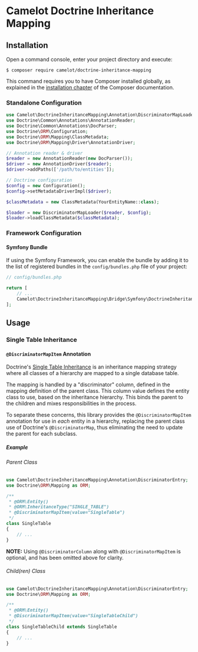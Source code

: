 Camelot Doctrine Inheritance Mapping
====================================

Installation
------------

Open a command console, enter your project directory and execute:

```console
$ composer require camelot/doctrine-inheritance-mapping
```

This command requires you to have Composer installed globally, as explained
in the [installation chapter](https://getcomposer.org/doc/00-intro.md)
of the Composer documentation.

### Standalone Configuration

```php
use Camelot\DoctrineInheritanceMapping\Annotation\DiscriminatorMapLoader;
use Doctrine\Common\Annotations\AnnotationReader;
use Doctrine\Common\Annotations\DocParser;
use Doctrine\ORM\Configuration;
use Doctrine\ORM\Mapping\ClassMetadata;
use Doctrine\ORM\Mapping\Driver\AnnotationDriver;

// Annotation reader & driver
$reader = new AnnotationReader(new DocParser());
$driver = new AnnotationDriver($reader);
$driver->addPaths(['/path/to/entities']);

// Doctrine configuration
$config = new Configuration();
$config->setMetadataDriverImpl($driver);

$classMetadata = new ClassMetadata(YourEntityName::class);

$loader = new DiscriminatorMapLoader($reader, $config);
$loader->loadClassMetadata($classMetadata);
```

### Framework Configuration

#### Symfony Bundle

If using the Symfony Framework, you can enable the bundle by adding it to the
list of registered bundles in the `config/bundles.php` file of your project:

```php
// config/bundles.php

return [
    // ...
    Camelot\DoctrineInheritanceMapping\Bridge\Symfony\DoctrineInheritanceMappingBundle::class => ['all' => true],
];
```

Usage
-----

### Single Table Inheritance 

#### `@DiscriminatorMapItem` Annotation

Doctrine's [Single Table Inheritance][single-table-inheritance] is an
inheritance mapping strategy where all classes of a hierarchy are mapped to a
single database table.

The mapping is handled by a "discriminator" column, defined in the mapping
definition of the parent class. This column value defines the entity class to
use, based on the inheritance hierarchy. This binds the parent to the children
and mixes responsibilities in the process. 

To separate these concerns, this library provides the `@DiscriminatorMapItem`
annotation for use in *each* entity in a hierarchy, replacing the parent class
use of Doctrine's `@DiscriminatorMap`, thus eliminating the need to update the
parent for each subclass.

##### Example

###### Parent Class

```php
use Camelot\DoctrineInheritanceMapping\Annotation\DiscriminatorEntry;
use Doctrine\ORM\Mapping as ORM;

/**
 * @ORM\Entity()
 * @ORM\InheritanceType("SINGLE_TABLE")
 * @DiscriminatorMapItem(value="SingleTable")
 */
class SingleTable
{
    // ...
}

```

**NOTE:** Using `@DiscriminatorColumn` along with `@DiscriminatorMapItem` is
optional, and has been omitted above for clarity.

###### Child(ren) Class

```php
use Camelot\DoctrineInheritanceMapping\Annotation\DiscriminatorEntry;
use Doctrine\ORM\Mapping as ORM;

/**
 * @ORM\Entity()
 * @DiscriminatorMapItem(value="SingleTableChild")
 */
class SingleTableChild extends SingleTable
{
    // ...
}
```
[single-table-inheritance]: https://www.doctrine-project.org/projects/doctrine-orm/en/2.6/reference/inheritance-mapping.html#single-table-inheritance
